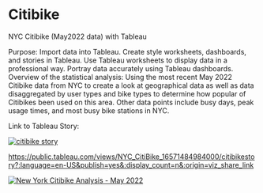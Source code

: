 # Citibike
NYC Citibike (May2022 data) with Tableau

Purpose:
Import data into Tableau.
Create style worksheets, dashboards, and stories in Tableau.
Use Tableau worksheets to display data in a professional way.
Portray data accurately using Tableau dashboards.
Overview of the statistical analysis:
Using the most recent May 2022 Citibike data from NYC to create a look at geographical data as well as data disaggregated by user types and bike types to determine how popular of Citibikes been used on this area. Other data points include busy days, peak usage times, and most busy bike stations in NYC.

Link to Tableau Story:

<div class='tableauPlaceholder' id='viz1657670370474' style='position: relative'><noscript><a href='#'><img alt='citibike story ' src='https:&#47;&#47;public.tableau.com&#47;static&#47;images&#47;NY&#47;NYC_CitiBike_16571484984000&#47;citibikestory&#47;1_rss.png' style='border: none' /></a></noscript><object class='tableauViz'  style='display:none;'><param name='host_url' value='https%3A%2F%2Fpublic.tableau.com%2F' /> <param name='embed_code_version' value='3' /> <param name='site_root' value='' /><param name='name' value='NYC_CitiBike_16571484984000&#47;citibikestory' /><param name='tabs' value='no' /><param name='toolbar' value='yes' /><param name='static_image' value='https:&#47;&#47;public.tableau.com&#47;static&#47;images&#47;NY&#47;NYC_CitiBike_16571484984000&#47;citibikestory&#47;1.png' /> <param name='animate_transition' value='yes' /><param name='display_static_image' value='yes' /><param name='display_spinner' value='yes' /><param name='display_overlay' value='yes' /><param name='display_count' value='yes' /><param name='language' value='en-US' /><param name='filter' value='publish=yes' /></object></div>                <script type='text/javascript'>                    var divElement = document.getElementById('viz1657670370474');                    var vizElement = divElement.getElementsByTagName('object')[0];                    vizElement.style.width='1016px';vizElement.style.height='991px';                    var scriptElement = document.createElement('script');                    scriptElement.src = 'https://public.tableau.com/javascripts/api/viz_v1.js';                    vizElement.parentNode.insertBefore(scriptElement, vizElement);                </script>

https://public.tableau.com/views/NYC_CitiBike_16571484984000/citibikestory?:language=en-US&publish=yes&:display_count=n&:origin=viz_share_link


<div class='tableauPlaceholder' id='viz1657670532879' style='position: relative'><noscript><a href='#'><img alt='New York Citibike Analysis - May 2022 ' src='https:&#47;&#47;public.tableau.com&#47;static&#47;images&#47;NY&#47;NYC_CitiBike_16571484984000&#47;Dashboard1&#47;1_rss.png' style='border: none' /></a></noscript><object class='tableauViz'  style='display:none;'><param name='host_url' value='https%3A%2F%2Fpublic.tableau.com%2F' /> <param name='embed_code_version' value='3' /> <param name='site_root' value='' /><param name='name' value='NYC_CitiBike_16571484984000&#47;Dashboard1' /><param name='tabs' value='no' /><param name='toolbar' value='yes' /><param name='static_image' value='https:&#47;&#47;public.tableau.com&#47;static&#47;images&#47;NY&#47;NYC_CitiBike_16571484984000&#47;Dashboard1&#47;1.png' /> <param name='animate_transition' value='yes' /><param name='display_static_image' value='yes' /><param name='display_spinner' value='yes' /><param name='display_overlay' value='yes' /><param name='display_count' value='yes' /><param name='language' value='en-US' /></object></div>                <script type='text/javascript'>                    var divElement = document.getElementById('viz1657670532879');                    var vizElement = divElement.getElementsByTagName('object')[0];                    if ( divElement.offsetWidth > 800 ) { vizElement.style.minWidth='420px';vizElement.style.maxWidth='1500px';vizElement.style.width='100%';vizElement.style.minHeight='587px';vizElement.style.maxHeight='927px';vizElement.style.height=(divElement.offsetWidth*0.75)+'px';} else if ( divElement.offsetWidth > 500 ) { vizElement.style.minWidth='420px';vizElement.style.maxWidth='1500px';vizElement.style.width='100%';vizElement.style.minHeight='587px';vizElement.style.maxHeight='927px';vizElement.style.height=(divElement.offsetWidth*0.75)+'px';} else { vizElement.style.width='100%';vizElement.style.height='1477px';}                     var scriptElement = document.createElement('script');                    scriptElement.src = 'https://public.tableau.com/javascripts/api/viz_v1.js';                    vizElement.parentNode.insertBefore(scriptElement, vizElement);                </script>
